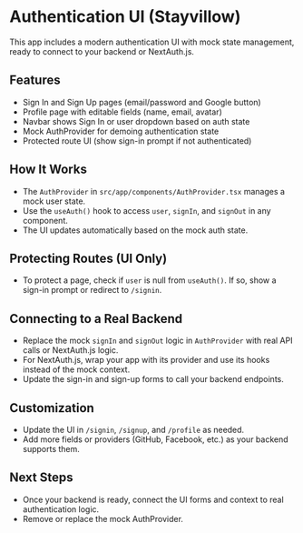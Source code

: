 # Authentication UI (Stayvillow)

This app includes a modern authentication UI with mock state management, ready to connect to your backend or NextAuth.js.

## Features
- Sign In and Sign Up pages (email/password and Google button)
- Profile page with editable fields (name, email, avatar)
- Navbar shows Sign In or user dropdown based on auth state
- Mock AuthProvider for demoing authentication state
- Protected route UI (show sign-in prompt if not authenticated)

## How It Works
- The `AuthProvider` in `src/app/components/AuthProvider.tsx` manages a mock user state.
- Use the `useAuth()` hook to access `user`, `signIn`, and `signOut` in any component.
- The UI updates automatically based on the mock auth state.

## Protecting Routes (UI Only)
- To protect a page, check if `user` is null from `useAuth()`. If so, show a sign-in prompt or redirect to `/signin`.

## Connecting to a Real Backend
- Replace the mock `signIn` and `signOut` logic in `AuthProvider` with real API calls or NextAuth.js logic.
- For NextAuth.js, wrap your app with its provider and use its hooks instead of the mock context.
- Update the sign-in and sign-up forms to call your backend endpoints.

## Customization
- Update the UI in `/signin`, `/signup`, and `/profile` as needed.
- Add more fields or providers (GitHub, Facebook, etc.) as your backend supports them.

## Next Steps
- Once your backend is ready, connect the UI forms and context to real authentication logic.
- Remove or replace the mock AuthProvider. 